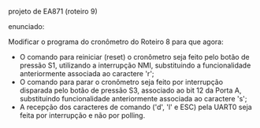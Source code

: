 projeto de EA871 (roteiro 9)

enunciado:

Modificar o programa do cronômetro do Roteiro 8 para que agora:

- O comando para reiniciar (reset) o cronômetro seja feito pelo botão de pressão S1, utilizando a interrupção NMI, substituindo a funcionalidade anteriormente associada ao caractere 'r';
- O comando para parar o cronômetro seja feito por interrupção disparada pelo botão de pressão S3, associado ao bit 12 da Porta A, substituindo funcionalidade anteriormente associada ao caractere 's';
- A recepção dos caracteres de comando ('d', 'l' e ESC) pela UART0 seja feita por interrupção e não por polling.
